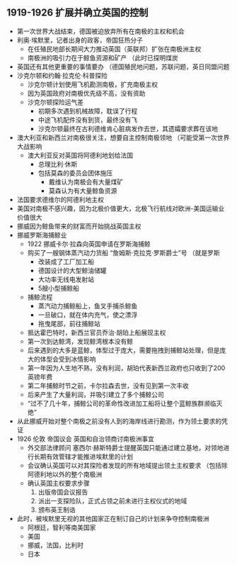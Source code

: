 ## 1919-1926 扩展并确立英国的控制
- 第一次世界大战结束，德国被迫放弃所有在南极的主权和机会
- 利奥·埃默里，记者出身的政客，帝国狂热分子
  - 在任殖民地部长期间大力推动英国（英联邦）扩张在南极洲主权
  - 南极洲的吸引力在于鲸鱼资源和矿产 （此时已探明煤炭
- 英国还有其他更重要的事情要办 （德国殖民地问题，苏联问题，英日同盟问题
- 沙克尔顿和约翰·拉克伦·科普探险
  - 沙克尔顿计划使用飞机勘测南极，扩充南极主权
  - 因为英国政府对南极优先级不高，没有资助
  - 沙克尔顿探险运气差
    - 初期多次遇到机械故障，耽误了行程
    - 中途飞机配件没有到货，最终没有飞
    - 沙克尔顿最终在古利德维肯心脏病发作去世，其遗孀要求葬在该地
- 澳大利亚和新西兰对南极很关注，想要自主控制南极领地 （可能受第一次世界大战影响
  - 澳大利亚反对英国将阿德利地划给法国
    - 总理比利·休斯
    - 包括莫森的委员会团体施压
      - 戴维认为南极会有大量煤矿
      - 莫森认为有大量鲸鱼资源
- 法国要求德维尔的阿德利地主权
- 美国对南极不感兴趣，因为北极价值更大，北极飞行航线对欧洲-美国运输业价值很大
- 挪威因为鲸鱼带来的财富而开始挑战英国主权
- 挪威罗斯海捕鲸业
  - 1922 挪威卡尔·拉森向英国申请在罗斯海捕鲸
  - 购买了一艘钢体蒸汽动力货船 “詹姆斯·克拉克·罗斯爵士”号 （就是罗斯
    - 改装成了工厂加工船
    - 德国设计的大型鲸油储罐
    - 大功率无线电发射站
    - 5艘小型捕鲸船
  - 捕鲸流程
    - 蒸汽动力捕鲸船上，鱼叉手捕杀鲸鱼
    - 一旦破口，就在体内充气，使之漂浮
    - 拖曳尾部，前往捕鲸站
  - 抵达霍巴特时，新西兰官员乔治·胡珀上船展现主权
  - 第一次到达鲸湾，发现鲸湾根本没有鲸
  - 后来遇到的大多是蓝鲸，体型过于庞大，需要拖拽到捕鲸站处理，但是庞大的体型会受到冰情影响
  - 第一年因为人生地不熟，没有利润，胡珀代表新西兰政府也只收到了200英镑年费
  - 第二年捕鲸时节之前，卡尔拉森去世，没有见到第一次丰收
  - 后来产生了大量利润，并吸引建立了多个捕鲸公司
  - “过不了几十年，捕鲸公司的革命性改进加工船将让整个蓝鲸族群濒临灭绝”
- 从此挪威开始对整个南极之前没有人到的海岸线进行勘测，作为领土要求的凭证
- 1926 伦敦 帝国议会 英国和自治领商讨南极洲事宜
  - 外交部法律顾问 塞西尔·赫斯特爵士提醒英国只能通过建立基地，对领地进行长期有效管辖才能推进埃默里的计划
  - 会议确认英国可以对其探险者发现的所有地域提出领土主权要求 （包括除阿德利地以外的整个南极洲
  - 确认英国主权要求步骤
    1. 出版帝国会议报告
    2. 派出一支探险队，正式占领之前未进行主权仪式的地域
    3. 颁布英王制诰
- 此时，被埃默里无视的其他国家正在制订自己的计划来争夺控制南极洲
  - 阿根廷，智利等南美国家
  - 美国
  - 挪威，法国，比利时
  - 日本